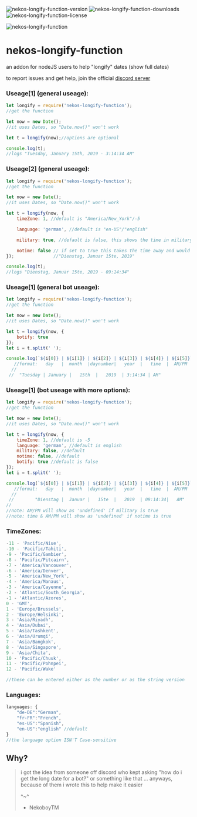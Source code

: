 ![nekos-longify-function-version](https://img.shields.io/npm/v/nekos-longify-function.png)
![nekos-longify-function-downloads](https://img.shields.io/npm/dt/nekos-longify-function.png?maxAge=3600)
![nekos-longify-function-license](https://img.shields.io/badge/license-ISC-blue.png)

![nekos-longify-function](https://nodei.co/npm/nekos-longify-function.png)



# nekos-longify-function

an addon for nodeJS users to help "longify" dates (show full dates)

to report issues and get help, join the official [discord server](https://discord.gg/UFkTFbe)

### Useage[1] (general useage):
```javascript
let longify = require('nekos-longify-function');
//get the function

let now = new Date();
//it uses Dates, so "Date.now()" won't work

let t = longify(now);//options are optional

console.log(t);
//logs "Tuesday, January 15th, 2019 - 3:14:34 AM"
```
### Useage[2] (general useage):
```javascript
let longify = require('nekos-longify-function');
//get the function

let now = new Date();
//it uses Dates, so "Date.now()" won't work

let t = longify(now, {
    timeZone: 1, //default is "America/New_York"/-5

    language: 'german', //default is "en-US"/"english"

    military: true, //default is false, this shows the time in military (24h) format

    notime: false // if set to true this takes the time away and would make the below
});               //"Dienstag, Januar 15te, 2019"

console.log(t);
//logs "Dienstag, Januar 15te, 2019 - 09:14:34"
```
### Useage[1] (general bot useage):
```javascript
let longify = require('nekos-longify-function');
//get the function

let now = new Date();
//it uses Dates, so "Date.now()" won't work

let t = longify(now, {
    botify: true
});
let i = t.split(' ');

console.log(`${i[0]} | ${i[1]} | ${i[2]} | ${i[3]} | ${i[4]} | ${i[5]}`);
   //format:   day   |  month  |daynumber|   year  |   time  |  AM/PM
  //
 //  "Tuesday | January |   15th  |   2019  | 3:14:34 | AM"
```

### Useage[1] (bot useage with more options):
```javascript
let longify = require('nekos-longify-function');
//get the function

let now = new Date();
//it uses Dates, so "Date.now()" won't work

let t = longify(now, {
    timeZone: 1, //default is -5
    language: 'german', //default is english
    military: false, //default
    notime: false, //default
    botify: true //default is false
});
let i = t.split(' ');

console.log(`${i[0]} | ${i[1]} | ${i[2]} | ${i[3]} | ${i[4]} | ${i[5]}`);
   //format:   day   |  month  |daynumber|   year  |   time  |  AM/PM
  //
 //        "Dienstag |  Januar |   15te  |   2019  | 09:14:34|   AM"
//
//note: AM/PM will show as 'undefined' if military is true
//note: time & AM/PM will show as 'undefined' if notime is true
```

### TimeZones:
```javascript
-11 - 'Pacific/Niue',
-10 - 'Pacific/Tahiti',
-9 - 'Pacific/Gambier',
-8 - 'Pacific/Pitcairn',
-7 - 'America/Vancouver',
-6 - 'America/Denver',
-5 - 'America/New_York',
-4 - 'America/Manaus',
-3 - 'America/Cayenne',
-2 - 'Atlantic/South_Georgia',
-1 - 'Atlantic/Azores',
0 - 'GMT',
1 - 'Europe/Brussels',
2 - 'Europe/Helsinki',
3 - 'Asia/Riyadh',
4 - 'Asia/Dubai',
5 - 'Asia/Tashkent',
6 - 'Asia/Urumqi',
7 - 'Asia/Bangkok',
8 - 'Asia/Singapore',
9 - 'Asia/Chita',
10 - 'Pacific/Chuuk',
11 - 'Pacific/Pohnpei',
12 - 'Pacific/Wake'

//these can be entered either as the number or as the string version
```
### Languages:
```javascript
languages: {
    "de-DE":"German",
    "fr-FR":"French",
    "es-US":"Spanish",
    "en-US":"english" //default
}
//the language option ISN'T Case-sensitive
```

## Why?
>i got the idea from someone off discord who kept asking
>"how do i get the long date for a bot?"
>or something like that ... 
>anyways, because of them i wrote this to help make it easier
>
>^~^
>
>- NekoboyTM
